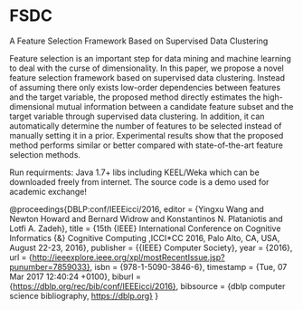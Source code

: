 # FSDC
A Feature Selection Framework Based on Supervised  Data Clustering

Feature selection is an important step for data mining and machine learning to deal with the curse of dimensionality. In this paper, we propose a novel feature selection framework based on supervised data clustering. Instead of assuming there only exists low-order dependencies between features and the target variable, the proposed method directly estimates the high-dimensional mutual information between a candidate feature subset and the target variable through supervised data clustering. In addition, it can automatically determine the number of features to be selected instead of manually setting it in a prior. Experimental results show that the proposed method performs similar or better compared with state-of-the-art feature selection methods.


Run requirments:
Java 1.7+
libs including KEEL/Weka which can be downloaded freely from internet.
The source code is a demo used for academic exchange!


@proceedings{DBLP:conf/IEEEicci/2016,
  editor    = {Yingxu Wang and
               Newton Howard and
               Bernard Widrow and
               Konstantinos N. Plataniotis and
               Lotfi A. Zadeh},
  title     = {15th {IEEE} International Conference on Cognitive Informatics {\&}
               Cognitive Computing ,ICCI*CC 2016, Palo Alto, CA, USA, August 22-23,
               2016},
  publisher = {{IEEE} Computer Society},
  year      = {2016},
  url       = {http://ieeexplore.ieee.org/xpl/mostRecentIssue.jsp?punumber=7859033},
  isbn      = {978-1-5090-3846-6},
  timestamp = {Tue, 07 Mar 2017 12:40:24 +0100},
  biburl    = {https://dblp.org/rec/bib/conf/IEEEicci/2016},
  bibsource = {dblp computer science bibliography, https://dblp.org}
}
